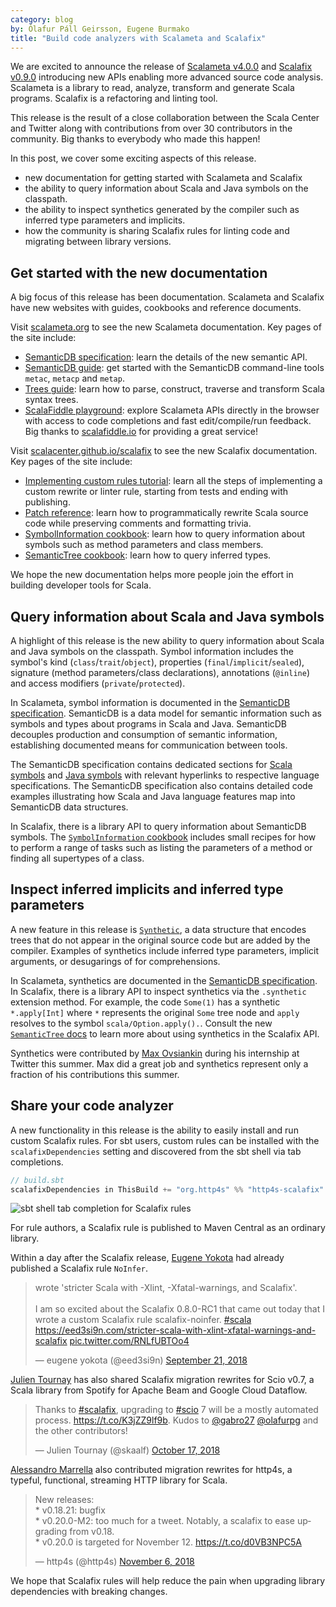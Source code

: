 ```yaml
---
category: blog
by: Ólafur Páll Geirsson, Eugene Burmako
title: "Build code analyzers with Scalameta and Scalafix"
---
```


We are excited to announce the release of
[Scalameta v4.0.0](https://github.com/scalameta/scalameta/releases/tag/v4.0.0)
and
[Scalafix v0.9.0](https://github.com/scalacenter/scalafix/releases/tag/v0.9.0)
introducing new APIs enabling more advanced source code analysis. Scalameta is a
library to read, analyze, transform and generate Scala programs. Scalafix is a
refactoring and linting tool.

This release is the result of a close collaboration between the Scala Center and
Twitter along with contributions from over 30 contributors in the community. Big
thanks to everybody who made this happen!

In this post, we cover some exciting aspects of this release.

- new documentation for getting started with Scalameta and Scalafix
- the ability to query information about Scala and Java symbols on the
  classpath.
- the ability to inspect synthetics generated by the compiler such as inferred
  type parameters and implicits.
- how the community is sharing Scalafix rules for linting code and migrating
  between library versions.

## Get started with the new documentation

A big focus of this release has been documentation. Scalameta and Scalafix have
new websites with guides, cookbooks and reference documents.

Visit [scalameta.org](https://scalameta.org/) to see the new Scalameta
documentation. Key pages of the site include:

- [SemanticDB specification](https://scalameta.org/docs/semanticdb/specification.html):
  learn the details of the new semantic API.
- [SemanticDB guide](https://scalameta.org/docs/semanticdb/guide.html): get
  started with the SemanticDB command-line tools `metac`, `metacp` and `metap`.
- [Trees guide](https://scalameta.org/docs/trees/guide.html): learn how to
  parse, construct, traverse and transform Scala syntax trees.
- [ScalaFiddle playground](https://scalameta.org/docs/trees/scalafiddle.html):
  explore Scalameta APIs directly in the browser with access to code completions
  and fast edit/compile/run feedback. Big thanks to
  [scalafiddle.io](https://scalafiddle.io/) for providing a great service!

Visit [scalacenter.github.io/scalafix](https://scalacenter.github.io/scalafix/)
to see the new Scalafix documentation. Key pages of the site include:

- [Implementing custom rules tutorial](https://scalacenter.github.io/scalafix/docs/developers/tutorial.html):
  learn all the steps of implementing a custom rewrite or linter rule, starting
  from tests and ending with publishing.
- [Patch reference](https://scalacenter.github.io/scalafix/docs/developers/patch.html):
  learn how to programmatically rewrite Scala source code while preserving
  comments and formatting trivia.
- [SymbolInformation cookbook](https://scalacenter.github.io/scalafix/docs/developers/symbol-information.html):
  learn how to query information about symbols such as method parameters and
  class members.
- [SemanticTree cookbook](https://scalacenter.github.io/scalafix/docs/developers/semantic-tree.html):
  learn how to query inferred types.

We hope the new documentation helps more people join the effort in building
developer tools for Scala.

## Query information about Scala and Java symbols

A highlight of this release is the new ability to query information about Scala
and Java symbols on the classpath. Symbol information includes the symbol's kind
(`class`/`trait`/`object`), properties (`final`/`implicit`/`sealed`), signature
(method parameters/class declarations), annotations (`@inline`) and access
modifiers (`private`/`protected`).

In Scalameta, symbol information is documented in the
[SemanticDB specification](https://scalameta.org/docs/semanticdb/specification.html#symbolinformation).
SemanticDB is a data model for semantic information such as symbols and types
about programs in Scala and Java. SemanticDB decouples production and
consumption of semantic information, establishing documented means for
communication between tools.

The SemanticDB specification contains dedicated sections for
[Scala symbols](https://scalameta.org/docs/semanticdb/specification.html#scala-symbolinformation)
and
[Java symbols](https://scalameta.org/docs/semanticdb/specification.html#java-symbolinformation)
with relevant hyperlinks to respective language specifications. The SemanticDB
specification also contains detailed code examples illustrating how Scala and
Java language features map into SemanticDB data structures.

In Scalafix, there is a library API to query information about SemanticDB
symbols. The
[`SymbolInformation` cookbook](https://scalacenter.github.io/scalafix/docs/developers/symbol-information.html#cookbook)
includes small recipes for how to perform a range of tasks such as listing the
parameters of a method or finding all supertypes of a class.

## Inspect inferred implicits and inferred type parameters

A new feature in this release is
[`Synthetic`](https://scalameta.org/docs/semanticdb/specification.html#synthetic),
a data structure that encodes trees that do not appear in the original source
code but are added by the compiler. Examples of synthetics include inferred type
parameters, implicit arguments, or desugarings of for comprehensions.

In Scalameta, synthetics are documented in the
[SemanticDB specification](https://scalameta.org/docs/semanticdb/specification.html#scala-synthetic).
In Scalafix, there is a library API to inspect synthetics via the `.synthetic`
extension method. For example, the code `Some(1)` has a synthetic `*.apply[Int]`
where `*` represents the original `Some` tree node and `apply` resolves to the
symbol `scala/Option.apply().`. Consult the new
[`SemanticTree` docs](https://scalacenter.github.io/scalafix/docs/developers/semantic-tree.html#look-up-inferred-type-parameter)
to learn more about using synthetics in the Scalafix API.

Synthetics were contributed by [Max Ovsiankin](https://github.com/maxov) during
his internship at Twitter this summer. Max did a great job and synthetics
represent only a fraction of his contributions this summer.

## Share your code analyzer

A new functionality in this release is the ability to easily install and run
custom Scalafix rules. For sbt users, custom rules can be installed with the
`scalafixDependencies` setting and discovered from the sbt shell via tab
completions.

```scala
// build.sbt
scalafixDependencies in ThisBuild += "org.http4s" %% "http4s-scalafix" % "0.20.0-M3"
```

![sbt shell tab completion for Scalafix rules](https://user-images.githubusercontent.com/1408093/48629881-17aa6800-e9bb-11e8-89f8-fa632eeed592.gif)

For rule authors, a Scalafix rule is published to Maven Central as an ordinary
library.

Within a day after the Scalafix release,
[Eugene Yokota](https://github.com/eed3si9n/) had already published a Scalafix
rule `NoInfer`.

<blockquote class="twitter-tweet" data-lang="en"><p lang="en" dir="ltr">wrote &#39;stricter Scala with -Xlint, -Xfatal-warnings, and Scalafix&#39;.<br><br>I am so excited about the Scalafix 0.8.0-RC1 that came out today that I wrote a custom Scalafix rule scalafix-noinfer. <a href="https://twitter.com/hashtag/scala?src=hash&amp;ref_src=twsrc%5Etfw">#scala</a> <a href="https://eed3si9n.com/stricter-scala-with-xlint-xfatal-warnings-and-scalafix">https://eed3si9n.com/stricter-scala-with-xlint-xfatal-warnings-and-scalafix</a> <a href="https://t.co/RNLfUBTOo4">pic.twitter.com/RNLfUBTOo4</a></p>&mdash; eugene yokota (@eed3si9n) <a href="https://twitter.com/eed3si9n/status/1042976853315780608?ref_src=twsrc%5Etfw">September 21, 2018</a></blockquote>

[Julien Tournay](https://github.com/jto) has also shared Scalafix migration
rewrites for Scio v0.7, a Scala library from Spotify for Apache Beam and Google
Cloud Dataflow.

<blockquote class="twitter-tweet" data-lang="en"><p lang="en" dir="ltr">Thanks to <a href="https://twitter.com/hashtag/scalafix?src=hash&amp;ref_src=twsrc%5Etfw">#scalafix</a>, upgrading to <a href="https://twitter.com/hashtag/scio?src=hash&amp;ref_src=twsrc%5Etfw">#scio</a> 7 will be a mostly automated process. <a href="https://t.co/K3jZZ9lf9b">https://t.co/K3jZZ9lf9b</a>. Kudos to <a href="https://twitter.com/gabro27?ref_src=twsrc%5Etfw">@gabro27</a> <a href="https://twitter.com/olafurpg?ref_src=twsrc%5Etfw">@olafurpg</a> and the other contributors!</p>&mdash; Julien Tournay (@skaalf) <a href="https://twitter.com/skaalf/status/1052516884225056769?ref_src=twsrc%5Etfw">October 17, 2018</a></blockquote>

[Alessandro Marrella](https://github.com/amarrella) also contributed migration
rewrites for http4s, a typeful, functional, streaming HTTP library for Scala.

<blockquote class="twitter-tweet" data-lang="en"><p lang="en" dir="ltr">New releases:<br>* v0.18.21: bugfix<br>* v0.20.0-M2: too much for a tweet. Notably, a scalafix to ease upgrading from v0.18.<br>* v0.20.0 is targeted for November 12. <a href="https://t.co/d0VB3NPC5A">https://t.co/d0VB3NPC5A</a></p>&mdash; http4s (@http4s) <a href="https://twitter.com/http4s/status/1059840385021853698?ref_src=twsrc%5Etfw">November 6, 2018</a></blockquote>

We hope that Scalafix rules will help reduce the pain when upgrading library
dependencies with breaking changes.

